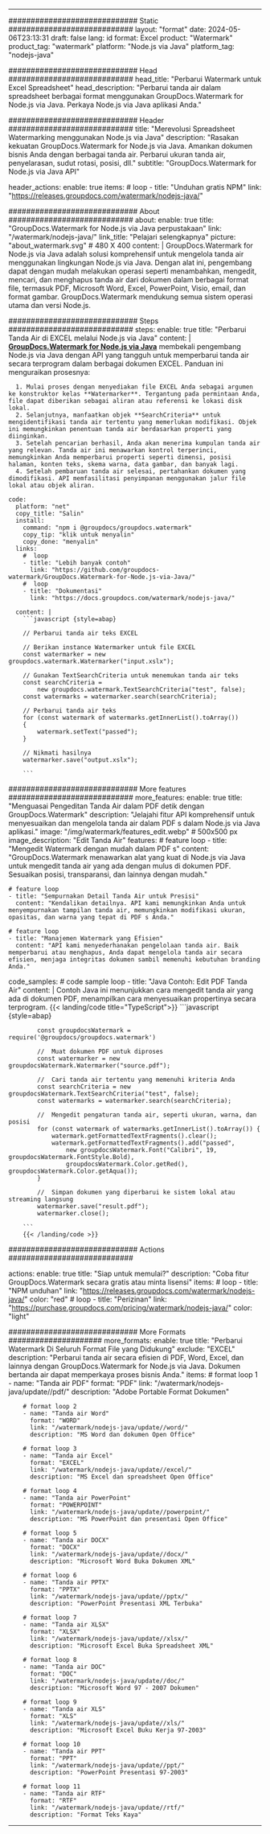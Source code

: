 
---
############################# Static ############################
layout: "format"
date:  2024-05-06T23:13:31
draft: false
lang: id
format: Excel
product: "Watermark"
product_tag: "watermark"
platform: "Node.js via Java"
platform_tag: "nodejs-java"

############################# Head ############################
head_title: "Perbarui Watermark untuk Excel Spreadsheet"
head_description: "Perbarui tanda air dalam spreadsheet berbagai format menggunakan GroupDocs.Watermark for Node.js via Java. Perkaya Node.js via Java aplikasi Anda."

############################# Header ############################
title: "Merevolusi Spreadsheet Watermarking menggunakan Node.js via Java" 
description: "Rasakan kekuatan GroupDocs.Watermark for Node.js via Java. Amankan dokumen bisnis Anda dengan berbagai tanda air. Perbarui ukuran tanda air, penyelarasan, sudut rotasi, posisi, dll."
subtitle: "GroupDocs.Watermark for Node.js via Java API" 

header_actions:
  enable: true
  items:
    #  loop
    - title: "Unduhan gratis NPM"
      link: "https://releases.groupdocs.com/watermark/nodejs-java/"
      
############################# About ############################
about:
    enable: true
    title: "GroupDocs.Watermark for Node.js via Java perpustakaan"
    link: "/watermark/nodejs-java/"
    link_title: "Pelajari selengkapnya"
    picture: "about_watermark.svg" # 480 X 400
    content: |
       GroupDocs.Watermark for Node.js via Java adalah solusi komprehensif untuk mengelola tanda air menggunakan lingkungan Node.js via Java. Dengan alat ini, pengembang dapat dengan mudah melakukan operasi seperti menambahkan, mengedit, mencari, dan menghapus tanda air dari dokumen dalam berbagai format file, termasuk PDF, Microsoft Word, Excel, PowerPoint, Visio, email, dan format gambar. GroupDocs.Watermark mendukung semua sistem operasi utama dan versi Node.js.

############################# Steps ############################
steps:
    enable: true
    title: "Perbarui Tanda Air di EXCEL melalui Node.js via Java"
    content: |
      **[GroupDocs.Watermark for Node.js via Java](https://products.groupdocs.com/watermark/nodejs-java/)** membekali pengembang Node.js via Java dengan API yang tangguh untuk memperbarui tanda air secara terprogram dalam berbagai dokumen EXCEL. Panduan ini menguraikan prosesnya:
      
      1. Mulai proses dengan menyediakan file EXCEL Anda sebagai argumen ke konstruktor kelas **Watermarker**. Tergantung pada permintaan Anda, file dapat diberikan sebagai aliran atau referensi ke lokasi disk lokal.
      2. Selanjutnya, manfaatkan objek **SearchCriteria** untuk mengidentifikasi tanda air tertentu yang memerlukan modifikasi. Objek ini memungkinkan penentuan tanda air berdasarkan properti yang diinginkan.
      3. Setelah pencarian berhasil, Anda akan menerima kumpulan tanda air yang relevan. Tanda air ini menawarkan kontrol terperinci, memungkinkan Anda memperbarui properti seperti dimensi, posisi halaman, konten teks, skema warna, data gambar, dan banyak lagi.
      4. Setelah pembaruan tanda air selesai, pertahankan dokumen yang dimodifikasi. API memfasilitasi penyimpanan menggunakan jalur file lokal atau objek aliran.
   
    code:
      platform: "net"
      copy_title: "Salin"
      install:
        command: "npm i @groupdocs/groupdocs.watermark"
        copy_tip: "klik untuk menyalin"
        copy_done: "menyalin"
      links:
        #  loop
        - title: "Lebih banyak contoh"
          link: "https://github.com/groupdocs-watermark/GroupDocs.Watermark-for-Node.js-via-Java/"
        #  loop
        - title: "Dokumentasi"
          link: "https://docs.groupdocs.com/watermark/nodejs-java/"
          
      content: |
        ```javascript {style=abap}

        // Perbarui tanda air teks EXCEL

        // Berikan instance Watermarker untuk file EXCEL
        const watermarker = new groupdocs.watermark.Watermarker("input.xslx");

        // Gunakan TextSearchCriteria untuk menemukan tanda air teks
        const searchCriteria = 
            new groupdocs.watermark.TextSearchCriteria("test", false);
        const watermarks = watermarker.search(searchCriteria);
        
        // Perbarui tanda air teks
        for (const watermark of watermarks.getInnerList().toArray())
        {
            watermark.setText("passed");
        }

        // Nikmati hasilnya
        watermarker.save("output.xslx");
        
        ```            

############################# More features ############################
more_features:
  enable: true
  title: "Menguasai Pengeditan Tanda Air dalam PDF detik dengan GroupDocs.Watermark"
  description: "Jelajahi fitur API komprehensif untuk menyesuaikan dan mengelola tanda air dalam PDF s dalam Node.js via Java aplikasi."
  image: "/img/watermark/features_edit.webp" # 500x500 px
  image_description: "Edit Tanda Air"
  features:
    # feature loop
    - title: "Mengedit Watermark dengan mudah dalam PDF s"
      content: "GroupDocs.Watermark menawarkan alat yang kuat di Node.js via Java untuk mengedit tanda air yang ada dengan mulus di dokumen PDF. Sesuaikan posisi, transparansi, dan lainnya dengan mudah."

    # feature loop
    - title: "Sempurnakan Detail Tanda Air untuk Presisi"
      content: "Kendalikan detailnya. API kami memungkinkan Anda untuk menyempurnakan tampilan tanda air, memungkinkan modifikasi ukuran, opasitas, dan warna yang tepat di PDF s Anda."

    # feature loop
    - title: "Manajemen Watermark yang Efisien"
      content: "API kami menyederhanakan pengelolaan tanda air. Baik memperbarui atau menghapus, Anda dapat mengelola tanda air secara efisien, menjaga integritas dokumen sambil memenuhi kebutuhan branding Anda."
      
  code_samples:
    # code sample loop
    - title: "Java Contoh: Edit PDF Tanda Air"
      content: |
        Contoh Java ini menunjukkan cara mengedit tanda air yang ada di dokumen PDF, menampilkan cara menyesuaikan propertinya secara terprogram.
        {{< landing/code title="TypeScript">}}
        ```javascript {style=abap}
        
            const groupdocsWatermark = require('@groupdocs/groupdocs.watermark')

            //  Muat dokumen PDF untuk diproses
            const watermarker = new groupdocsWatermark.Watermarker("source.pdf");

            //  Cari tanda air tertentu yang memenuhi kriteria Anda
            const searchCriteria = new groupdocsWatermark.TextSearchCriteria("test", false);
            const watermarks = watermarker.search(searchCriteria);
  
            //  Mengedit pengaturan tanda air, seperti ukuran, warna, dan posisi
            for (const watermark of watermarks.getInnerList().toArray()) {
                watermark.getFormattedTextFragments().clear();
                watermark.getFormattedTextFragments().add("passed", 
                    new groupdocsWatermark.Font("Calibri", 19, groupdocsWatermark.FontStyle.Bold), 
                    groupdocsWatermark.Color.getRed(), groupdocsWatermark.Color.getAqua());
            }

            //  Simpan dokumen yang diperbarui ke sistem lokal atau streaming langsung
            watermarker.save("result.pdf");
            watermarker.close();

        ```
        {{< /landing/code >}}


############################# Actions ############################

actions:
  enable: true
  title: "Siap untuk memulai?"
  description: "Coba fitur GroupDocs.Watermark secara gratis atau minta lisensi"
  items:
    #  loop
    - title: "NPM unduhan"
      link: "https://releases.groupdocs.com/watermark/nodejs-java/"
      color: "red"
        #  loop
    - title: "Perizinan"
      link: "https://purchase.groupdocs.com/pricing/watermark/nodejs-java/"
      color: "light"


############################# More Formats #####################
more_formats:
    enable: true
    title: "Perbarui Watermark Di Seluruh Format File yang Didukung"
    exclude: "EXCEL"
    description: "Perbarui tanda air secara efisien di PDF, Word, Excel, dan lainnya dengan GroupDocs.Watermark for Node.js via Java. Dokumen bertanda air dapat memperkaya proses bisnis Anda."
    items: 
        # format loop 1
        - name: "Tanda air PDF"
          format: "PDF"
          link: "/watermark/nodejs-java/update//pdf/"
          description: "Adobe Portable Format Dokumen"

        # format loop 2
        - name: "Tanda air Word"
          format: "WORD"
          link: "/watermark/nodejs-java/update//word/"
          description: "MS Word dan dokumen Open Office"
          
        # format loop 3
        - name: "Tanda air Excel"
          format: "EXCEL"
          link: "/watermark/nodejs-java/update//excel/"
          description: "MS Excel dan spreadsheet Open Office"

        # format loop 4
        - name: "Tanda air PowerPoint"
          format: "POWERPOINT"
          link: "/watermark/nodejs-java/update//powerpoint/"
          description: "MS PowerPoint dan presentasi Open Office"

        # format loop 5
        - name: "Tanda air DOCX"
          format: "DOCX"
          link: "/watermark/nodejs-java/update//docx/"
          description: "Microsoft Word Buka Dokumen XML"
          
        # format loop 6
        - name: "Tanda air PPTX"
          format: "PPTX"
          link: "/watermark/nodejs-java/update//pptx/"
          description: "PowerPoint Presentasi XML Terbuka"
          
        # format loop 7
        - name: "Tanda air XLSX"
          format: "XLSX"
          link: "/watermark/nodejs-java/update//xlsx/"
          description: "Microsoft Excel Buka Spreadsheet XML"

        # format loop 8
        - name: "Tanda air DOC"
          format: "DOC"
          link: "/watermark/nodejs-java/update//doc/"
          description: "Microsoft Word 97 - 2007 Dokumen"

        # format loop 9
        - name: "Tanda air XLS"
          format: "XLS"
          link: "/watermark/nodejs-java/update//xls/"
          description: "Microsoft Excel Buku Kerja 97-2003"

        # format loop 10
        - name: "Tanda air PPT"
          format: "PPT"
          link: "/watermark/nodejs-java/update//ppt/"
          description: "PowerPoint Presentasi 97-2003"

        # format loop 11
        - name: "Tanda air RTF"
          format: "RTF"
          link: "/watermark/nodejs-java/update//rtf/"
          description: "Format Teks Kaya"

---